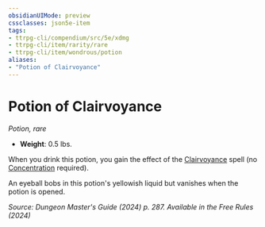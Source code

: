```yaml
---
obsidianUIMode: preview
cssclasses: json5e-item
tags:
- ttrpg-cli/compendium/src/5e/xdmg
- ttrpg-cli/item/rarity/rare
- ttrpg-cli/item/wondrous/potion
aliases: 
- "Potion of Clairvoyance"
---
```

# Potion of Clairvoyance
*Potion, rare*  


- **Weight**: 0.5 lbs.

When you drink this potion, you gain the effect of the [Clairvoyance](3-Mechanics/CLI/spells/clairvoyance-xphb.md) spell (no [Concentration](3-Mechanics/CLI/rules/conditions.md#Concentration) required).

An eyeball bobs in this potion's yellowish liquid but vanishes when the potion is opened.

*Source: Dungeon Master's Guide (2024) p. 287. Available in the Free Rules (2024)*